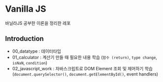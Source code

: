 # Vanilla JS

바닐라JS 공부한 이론을 정리한 레포

## Introduction

- 00_datatype : 데이터타입
- 01_calculator : 계산기 만들 때 필요한 내용 학습 (`함수 (return)`, `type change`, `isNaN`, `condition`)
- 02_javascript_work : 자바스크립트로 DOM Element 조회 및 제어하기 학습 (`document.querySelector()`, `document.getElementById()`, event handlers)
